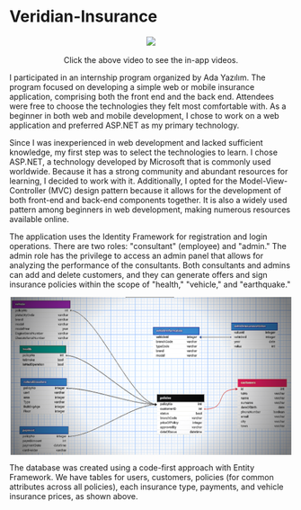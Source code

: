 # Veridian-Insurance

<div align="center">
    <a href="http://www.youtube.com/watch?v=vf_XupGDS7s" title="In-app videos">
        <img src="http://img.youtube.com/vi/vf_XupGDS7s/0.jpg" width="50%">
    </a>
    <p>Click the above video to see the in-app videos.</p>
</div>

I participated in an internship program organized by Ada Yazılım. The program focused on developing a simple web or mobile insurance application, comprising both the front end and the back end. Attendees were free to choose the technologies they felt most comfortable with. As a beginner in both web and mobile development, I chose to work on a web application and preferred ASP.NET as my primary technology.

Since I was inexperienced in web development and lacked sufficient knowledge, my first step was to select the technologies to learn. I chose ASP.NET, a technology developed by Microsoft that is commonly used worldwide. Because it has a strong community and abundant resources for learning, I decided to work with it. Additionally, I opted for the Model-View-Controller (MVC) design pattern because it allows for the development of both front-end and back-end components together. It is also a widely used pattern among beginners in web development, making numerous resources available online.

The application uses the Identity Framework for registration and login operations. There are two roles: "consultant" (employee) and "admin." The admin role has the privilege to access an admin panel that allows for analyzing the performance of the consultants. Both consultants and admins can add and delete customers, and they can generate offers and sign insurance policies within the scope of "health," "vehicle," and "earthquake."

<p align="center">
  <img src="https://github.com/canerkaynak/Veridian-Insurance/blob/main/database.png" width="500" align="center">
</p>

The database was created using a code-first approach with Entity Framework. We have tables for users, customers, policies (for common attributes across all policies), each insurance type, payments, and vehicle insurance prices, as shown above.
